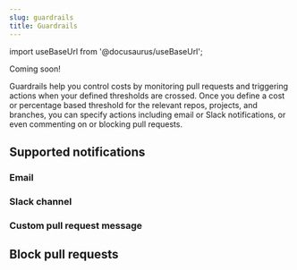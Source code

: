 ```yaml
---
slug: guardrails
title: Guardrails
---
```


import useBaseUrl from '@docusaurus/useBaseUrl';

Coming soon!

Guardrails help you control costs by monitoring pull requests and triggering actions when your defined thresholds are crossed. Once you define a cost or percentage based threshold for the relevant repos, projects, and branches, you can specify actions including email or Slack notifications, or even commenting on or blocking pull requests.

## Supported notifications

### Email

### Slack channel

### Custom pull request message

## Block pull requests
